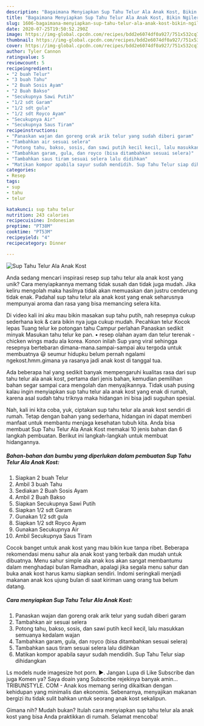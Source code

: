```yaml
---
description: "Bagaimana Menyiapkan Sup Tahu Telur Ala Anak Kost, Bikin Ngiler"
title: "Bagaimana Menyiapkan Sup Tahu Telur Ala Anak Kost, Bikin Ngiler"
slug: 1606-bagaimana-menyiapkan-sup-tahu-telur-ala-anak-kost-bikin-ngiler
date: 2020-07-25T19:50:52.290Z
image: https://img-global.cpcdn.com/recipes/bdd2e6074df0a927/751x532cq70/sup-tahu-telur-ala-anak-kost-foto-resep-utama.jpg
thumbnail: https://img-global.cpcdn.com/recipes/bdd2e6074df0a927/751x532cq70/sup-tahu-telur-ala-anak-kost-foto-resep-utama.jpg
cover: https://img-global.cpcdn.com/recipes/bdd2e6074df0a927/751x532cq70/sup-tahu-telur-ala-anak-kost-foto-resep-utama.jpg
author: Tyler Cannon
ratingvalue: 5
reviewcount: 5
recipeingredient:
- "2 buah Telur"
- "3 buah Tahu"
- "2 Buah Sosis Ayam"
- "2 Buah Bakso"
- "Secukupnya Sawi Putih"
- "1/2 sdt Garam"
- "1/2 sdt gula"
- "1/2 sdt Royco Ayam"
- "Secukupnya Air"
- "Secukupnya Saus Tiram"
recipeinstructions:
- "Panaskan wajan dan goreng orak arik telur yang sudah diberi garam"
- "Tambahkan air sesuai selera"
- "Potong tahu, bakso, sosis, dan sawi putih kecil kecil, lalu masukkan semuanya kedalam wajan"
- "Tambahkan garam, gula, dan royco (bisa ditambahkan sesuai selera)"
- "Tambahkan saus tiram sesuai selera lalu didihkan"
- "Matikan kompor apabila sayur sudah mendidih. Sup Tahu Telur siap dihidangkan"
categories:
- Resep
tags:
- sup
- tahu
- telur

katakunci: sup tahu telur 
nutrition: 243 calories
recipecuisine: Indonesian
preptime: "PT38M"
cooktime: "PT53M"
recipeyield: "4"
recipecategory: Dinner

---
```



![Sup Tahu Telur Ala Anak Kost](https://img-global.cpcdn.com/recipes/bdd2e6074df0a927/751x532cq70/sup-tahu-telur-ala-anak-kost-foto-resep-utama.jpg)

Anda sedang mencari inspirasi resep sup tahu telur ala anak kost yang unik? Cara menyiapkannya memang tidak susah dan tidak juga mudah. Jika keliru mengolah maka hasilnya tidak akan memuaskan dan justru cenderung tidak enak. Padahal sup tahu telur ala anak kost yang enak seharusnya mempunyai aroma dan rasa yang bisa memancing selera kita.

Di video kali ini aku mau bikin masakan sup tahu putih, nah resepnya cukup sederhana kok &amp; cara bikin nya juga cukup mudah. Pecahkan telur Kocok lepas Tuang telur ke potongan tahu Campur perlahan Panaskan sedikit minyak Masukan tahu telur ke pan. • resep olahan ayam dan telur terenak - chicken wings madu ala korea. Konon inilah Sup yang viral sehingga resepnya bertebaran dimana-mana.sampai-sampai aku tergoda untuk membuatnya 😃 seumur hidupku belum pernah ngalami ngekost.hmm.gimana ya rasanya jadi anak kost di tanggal tua.

Ada beberapa hal yang sedikit banyak mempengaruhi kualitas rasa dari sup tahu telur ala anak kost, pertama dari jenis bahan, kemudian pemilihan bahan segar sampai cara mengolah dan menyajikannya. Tidak usah pusing kalau ingin menyiapkan sup tahu telur ala anak kost yang enak di rumah, karena asal sudah tahu triknya maka hidangan ini bisa jadi suguhan spesial.


Nah, kali ini kita coba, yuk, ciptakan sup tahu telur ala anak kost sendiri di rumah. Tetap dengan bahan yang sederhana, hidangan ini dapat memberi manfaat untuk membantu menjaga kesehatan tubuh kita. Anda bisa membuat Sup Tahu Telur Ala Anak Kost memakai 10 jenis bahan dan 6 langkah pembuatan. Berikut ini langkah-langkah untuk membuat hidangannya.

<!--inarticleads1-->

##### Bahan-bahan dan bumbu yang diperlukan dalam pembuatan Sup Tahu Telur Ala Anak Kost:

1. Siapkan 2 buah Telur
1. Ambil 3 buah Tahu
1. Sediakan 2 Buah Sosis Ayam
1. Ambil 2 Buah Bakso
1. Siapkan Secukupnya Sawi Putih
1. Siapkan 1/2 sdt Garam
1. Gunakan 1/2 sdt gula
1. Siapkan 1/2 sdt Royco Ayam
1. Gunakan Secukupnya Air
1. Ambil Secukupnya Saus Tiram


Cocok banget untuk anak kost yang mau bikin kue tanpa ribet. Beberapa rekomendasi menu sahur ala anak kost yang terbaik dan mudah untuk dibuatnya. Menu sahur simple ala anak kos akan sangat membantumu dalam menghadapi bulan Ramadhan, apalagi jika segala menu sahur dan buka anak kost harus kamu siapkan sendiri. Indomi seringkali menjadi makanan anak kos ujung bulan di saat kiriman uang orang tua belum datang. 

<!--inarticleads2-->

##### Cara menyiapkan Sup Tahu Telur Ala Anak Kost:

1. Panaskan wajan dan goreng orak arik telur yang sudah diberi garam
1. Tambahkan air sesuai selera
1. Potong tahu, bakso, sosis, dan sawi putih kecil kecil, lalu masukkan semuanya kedalam wajan
1. Tambahkan garam, gula, dan royco (bisa ditambahkan sesuai selera)
1. Tambahkan saus tiram sesuai selera lalu didihkan
1. Matikan kompor apabila sayur sudah mendidih. Sup Tahu Telur siap dihidangkan


Ls models nude imagesize hot porn. ▶. Jangan Lupa di Like Subscribe dan juga Komen ya? Saya doain yang Subscribe rejekinya banyak amin… TRIBUNSTYLE. COM - Anak kos memang sering dikaitkan dengan kehidupan yang minimalis dan ekonomis. Sebenarnya, menyajikan makanan bergizi itu tidak sulit bahkan untuk seorang anak kost sekalipun. 

Gimana nih? Mudah bukan? Itulah cara menyiapkan sup tahu telur ala anak kost yang bisa Anda praktikkan di rumah. Selamat mencoba!
